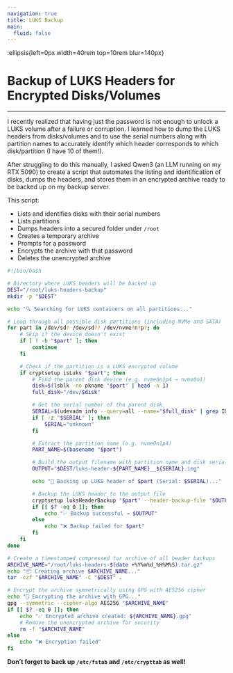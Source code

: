 ```yaml
---
navigation: true
title: LUKS Backup
main:
  fluid: false
---
```

:ellipsis{left=0px width=40rem top=10rem blur=140px}

# Backup of LUKS Headers for Encrypted Disks/Volumes
---

I recently realized that having just the password is not enough to unlock a LUKS volume after a failure or corruption. I learned how to dump the LUKS headers from disks/volumes and to use the serial numbers along with partition names to accurately identify which header corresponds to which disk/partition (I have 10 of them!).

After struggling to do this manually, I asked Qwen3 (an LLM running on my RTX 5090) to create a script that automates the listing and identification of disks, dumps the headers, and stores them in an encrypted archive ready to be backed up on my backup server.

This script:
* Lists and identifies disks with their serial numbers
* Lists partitions
* Dumps headers into a secured folder under `/root`
* Creates a temporary archive
* Prompts for a password
* Encrypts the archive with that password
* Deletes the unencrypted archive

```bash
#!/bin/bash

# Directory where LUKS headers will be backed up
DEST="/root/luks-headers-backup"
mkdir -p "$DEST"

echo "🔍 Searching for LUKS containers on all partitions..."

# Loop through all possible disk partitions (including NVMe and SATA)
for part in /dev/sd? /dev/sd?? /dev/nvme?n?p?; do
    # Skip if the device doesn't exist
    if [ ! -b "$part" ]; then
        continue
    fi

    # Check if the partition is a LUKS encrypted volume
    if cryptsetup isLuks "$part"; then
        # Find the parent disk device (e.g. nvme0n1p4 → nvme0n1)
        disk=$(lsblk -no pkname "$part" | head -n 1)
        full_disk="/dev/$disk"

        # Get the serial number of the parent disk
        SERIAL=$(udevadm info --query=all --name="$full_disk" | grep ID_SERIAL= | cut -d= -f2)
        if [ -z "$SERIAL" ]; then
            SERIAL="unknown"
        fi

        # Extract the partition name (e.g. nvme0n1p4)
        PART_NAME=$(basename "$part")

        # Build the output filename with partition name and disk serial
        OUTPUT="$DEST/luks-header-${PART_NAME}__${SERIAL}.img"

        echo "🔐 Backing up LUKS header of $part (Serial: $SERIAL)..."

        # Backup the LUKS header to the output file
        cryptsetup luksHeaderBackup "$part" --header-backup-file "$OUTPUT"
        if [[ $? -eq 0 ]]; then
            echo "✅ Backup successful → $OUTPUT"
        else
            echo "❌ Backup failed for $part"
        fi
    fi
done

# Create a timestamped compressed tar archive of all header backups
ARCHIVE_NAME="/root/luks-headers-$(date +%Y%m%d_%H%M%S).tar.gz"
echo "📦 Creating archive $ARCHIVE_NAME..."
tar -czf "$ARCHIVE_NAME" -C "$DEST" .

# Encrypt the archive symmetrically using GPG with AES256 cipher
echo "🔐 Encrypting the archive with GPG..."
gpg --symmetric --cipher-algo AES256 "$ARCHIVE_NAME"
if [[ $? -eq 0 ]]; then
    echo "✅ Encrypted archive created: ${ARCHIVE_NAME}.gpg"
    # Remove the unencrypted archive for security
    rm -f "$ARCHIVE_NAME"
else
    echo "❌ Encryption failed"
fi
```

**Don’t forget to back up `/etc/fstab` and `/etc/crypttab` as well!**
